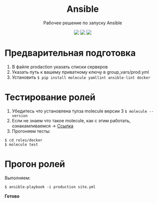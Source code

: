 <h1 align="center">Ansible</h1>
<p align="center">Рабочее решение по запуску Ansible</p>

<p align="center">
<a href="https://github.com/dan4ex/Ansible"><img src="https://img.shields.io/github/forks/dan4ex/Kubernetes?style=social"></a>
<a href="https://github.com/dan4ex/Ansible"><img src="https://img.shields.io/github/stars/dan4ex/Kubernetes?style=social"></a>
<a href="https://github.com/dan4ex/Ansible"><img src="https://img.shields.io/github/watchers/dan4ex/Kubernetes?style=social"></a>
</p>

# Предварительная подготовка

1. В файле prodaction указать спиcки серверов
2. Указать путь к вашему приватному ключу в group_vars/prod.yml
3. Установить ```$ pip install molecule yamllint ansible-lint docker```

# Тестирование ролей

1. Убедитесь что установлена тулза molecule версии 3 ```$ molecule --version```
2. Если не знаем что такое molecule, как с этим работать, ознакамливаемся -> [Ссылка](https://habr.com/ru/company/ostrovok/blog/448136/)
3. Прогоняем тесты:
```
$ cd roles/docker
$ molecule test
```
# Прогон ролей

Выполняем:

    $ ansible-playbook -i production site.yml
    
 **Готово**
